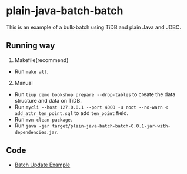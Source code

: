 # plain-java-batch-batch

This is an example of a bulk-batch using TiDB and plain Java and JDBC.

## Running way

1. Makefile(recommend)

- Run `make all`.

2. Manual

- Run `tiup demo bookshop prepare --drop-tables` to create the data structure and data on TiDB.
- Run `mycli --host 127.0.0.1 --port 4000 -u root --no-warn < add_attr_ten_point.sql` to add `ten_point` field.
- Run `mvn clean package`.
- Run `java -jar target/plain-java-batch-batch-0.0.1-jar-with-dependencies.jar`.

## Code

- [Batch Update Example](./src/main/java/com/pingcap/bulkUpdate/BatchUpdateExample.java)

